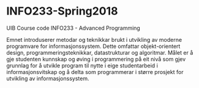 # INFO233-Spring2018
UIB Course code INFO233 - Advanced Programming 


Emnet introduserer metodar og teknikkar brukt i utvikling av moderne programvare for informasjonssystem. Dette omfattar objekt-orientert design, programmeringsteknikkar, datastrukturar og algoritmar. Målet er å gje studenten kunnskap og øving i programmering på eit nivå som gjev grunnlag for å utvikle program til nytte i eige studentarbeid i informasjonsvitskap og å delta som programmerar i større prosjekt for utvikling av informasjonssystem.
